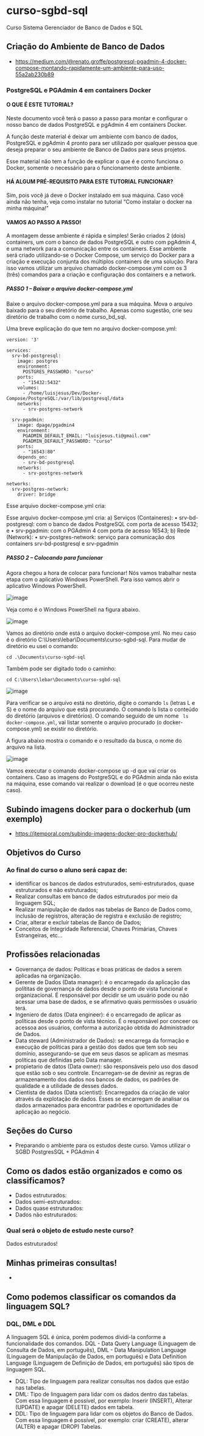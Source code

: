 # curso-sgbd-sql
Curso Sistema Gerenciador de Banco de Dados e SQL

## Criação do Ambiente de Banco de Dados
- https://medium.com/@renato.groffe/postgresql-pgadmin-4-docker-compose-montando-rapidamente-um-ambiente-para-uso-55a2ab230b89

### PostgreSQL e PGAdmin 4 em containers Docker

#### O QUE É ESTE TUTORIAL?
Neste documento você terá o passo a passo para montar e configurar o nosso banco de dados PostgreSQL e pgAdmin 4 em containers Docker.

A função deste material é deixar um ambiente com banco de dados, PostgreSQL e pgAdmin 4 pronto para ser utilizado por qualquer pessoa que deseja preparar o seu ambiente de Banco de Dados para seus projetos.

Esse material não tem a função de explicar o que é e como funciona o Docker, somente o necessário para o funcionamento deste ambiente.

#### HÁ ALGUM PRÉ-REQUISITO PARA ESTE TUTORIAL FUNCIONAR?
Sim, pois você já deve o Docker instalado em sua máquina.
Caso você ainda não tenha, veja como instalar no tutorial “Como instalar o docker na minha máquina!” <criar tutorial e inserir o link> 

#### VAMOS AO PASSO A PASSO!
A montagem desse ambiente é rápida e simples!
Serão criados 2 (dois) containers, um com o banco de dados PostgreSQL e outro com pgAdmin 4, e uma network para a comunicação entre os containers.
Esse ambiente será criado utilizando-se o Docker Compose, um serviço do Docker para a criação e execução conjunta dos múltiplos containers de uma solução. Para isso vamos utilizar um arquivo chamado docker-compose.yml com os 3 (três) comandos para a criação e configuração dos containers e a network. 

##### PASSO 1 – Baixar o arquivo docker-compose.yml
Baixe o arquivo docker-compose.yml para a sua máquina. Mova o arquivo baixado para o seu diretório de trabalho.
Apenas como sugestão, crie seu diretório de trabalho com o nome curso_bd_sql.

Uma breve explicação do que tem no arquivo docker-compose.yml:
```
version: '3'

services:
  srv-bd-postgresql:
    image: postgres
    environment:
      POSTGRES_PASSWORD: "curso"
    ports:
      - "15432:5432"
    volumes:
      - /home/luisjesus/Dev/Docker-Compose/PostgreSQL:/var/lib/postgresql/data
    networks:
      - srv-postgres-network
      
  srv-pgadmin:
    image: dpage/pgadmin4
    environment:
      PGADMIN_DEFAULT_EMAIL: "luisjesus.ti@gmail.com"
      PGADMIN_DEFAULT_PASSWORD: "curso"
    ports:
      - "16543:80"
    depends_on:
      - srv-bd-postgresql
    networks:
      - srv-postgres-network

networks: 
  srv-postgres-network:
    driver: bridge
```

Esse arquivo docker-compose.yml cria:

Esse arquivo docker-compose.yml cria:
a)	Serviços (Containeres):
•	srv-bd-postgresql: com o banco de dados PostgreSQL com porta de acesso 15432; e
•	srv-pgadmin: com o PGAdmin 4 com porta de acesso 16543; 
b)	Rede (Network):
•	srv-postgres-network: serviço para comunicação dos containers srv-bd-postgresql e srv-pgadmin


##### PASSO 2 – Colocando para funcionar

Agora chegou a hora de colocar para funcionar!
Nós vamos trabalhar nesta etapa com o aplicativo Windows PowerShell. Para isso vamos abrir o aplicativo Windows PowerShell.

![image](https://user-images.githubusercontent.com/29760189/82391336-6fde8200-9a17-11ea-9e11-3ff03af5bf48.png)

Veja como é o Windows PowerShell na figura abaixo.

![image](https://user-images.githubusercontent.com/29760189/82391829-b385bb80-9a18-11ea-9507-6565e5b424bc.png)

Vamos ao diretório onde está o arquivo docker-compose.yml. 
No meu caso é o diretório C:\Users\lebar\Documents\curso-sgbd-sql.
Para mudar de diretório eu usei o comando:
``` 
cd .\Documents\curso-sgbd-sql
```
Também pode ser digitado todo o caminho: 
```
cd C:\Users\lebar\Documents\curso-sgbd-sql
```
![image](https://user-images.githubusercontent.com/29760189/82394875-84734800-9a20-11ea-893f-cbad28b6fddc.png)

Para verificar se o arquivo está no diretório, digite o comando ``` ls ``` (letras L e S) e o nome do arquivo que está procurando. 
O comando ls lista o conteúdo do diretório (arquivos e diretórios). O comando seguido de um nome ``` ls docker-compose.yml```, vai listar somente o arquivo procurado (o docker-compose.yml) se existir no diretório. 

A figura abaixo mostra o comando e o resultado da busca, o nome do arquivo na lista. 

![image](https://user-images.githubusercontent.com/29760189/82394974-d1efb500-9a20-11ea-9019-dc73ee58433a.png)

Vamos executar o comando docker-compose up -d que vai criar os containers. Caso as imagens do PostgreSQL e do PGAdmin ainda não exista na máquina, esse comando vai realizar o download (é o que ocorreu neste caso).



## Subindo imagens docker para o dockerhub (um exemplo)
- https://jtemporal.com/subindo-imagens-docker-pro-dockerhub/

## Objetivos do Curso
### Ao final do curso o aluno será capaz de:
- identificar os bancos de dados estruturados, semi-estruturados, quase estruturados e não estruturados;
- Realizar consultas em banco de dados estruturados por meio da linguagem SQL;
- Realizar manipulação de dados nas tabelas de Banco de Dados como, inclusão de registros, alteração de registra e exclusão de registro;
- Criar, alterar e excluir tabelas de Banco de Dados;
- Conceitos de Integridade Referencial, Chaves Primárias, Chaves Estrangeiras, etc...

## Profissões relacionadas
- Governança de dados: Políticas e boas práticas de dados a serem aplicadas na organização.
- Gerente de Dados (Data manager): é o encarregado da aplicação das polítitas de governança de dados desde o ponto de vista funcional e organizacional. É responsável por decidir se um usuário pode ou não acessar uma base de dados, e se afirmativo quais permissões o usuário terá. 
- Ingeniero de datos (Data engineer): é o encarregado de aplicar as políticas desde o ponto de vista técnico. É o responsável por conceer os acessoa aos usuários, conforma a autorização obtida do Administrador de Dados.
- Data steward (Administrador de Dados): se encarrega da formação e execução de políticas para a gestão dos dados que tem sob seu domínio, assegurando-se que em seus dasos se aplicam as mesmas políticas que definidas pelo Data manager.
- propietario de datos (Data owner): são responsáveis pelo uso dos dasod que estão sob o seu controle. Encarregam-se de devinir as regras de armazenamento dos dados nos bancos de dados, os padrões de qualidade e a utilidade de desses dados.
- Cientista de dados (Data scientist): Encarregados da criação de valor através da explotação de dados. Esses se encarregam de analisar os dados armazenados para encontrar padrões e oportunidades de aplicação ao negócio.

## Seções do Curso
- Preparando o ambiente para os estudos deste curso.
Vamos utilizar o SGBD PostgresSQL + PGAdmin 4

## Como os dados estão organizados e como os classificamos?
- Dados estruturados:
- Dados semi-estruturados:
- Dados quase estruturados:
- Dados não estruturados:

### Qual será o objeto de estudo neste curso?
Dados estruturados!

## Minhas primeiras consultas!
-

## Como podemos classificar os comandos da linguagem SQL?

### DQL, DML e DDL
A linguagem SQL é única, porém podemos dividi-la conforme a funcionalidade dos comandos.
DQL - Data Query Language (Linguagem de Consulta de Dados, em português), DML - Data Manipulation Language (Linguagem de Manipulação de Dados, em português) e Data Definition Language (Linguagem de Definição de Dados, em português) são tipos de linguagem SQL.
- DQL: Tipo de linguagem para realizar consultas nos dados que estão nas tabelas.
- DML: Tipo de linguagem para lidar com os dados dentro das tabelas. Com essa linguagem é possível, por exemplo: Inserir (INSERT), Alterar (UPDATE) e apagar (DELETE) dados em tabela.
- DDL: Tipo de linguagem para lidar com os objetos do Banco de Dados. Com essa linguagem é possível, por exemplo: criar (CREATE), alterar (ALTER) e apagar (DROP) Tabelas.


